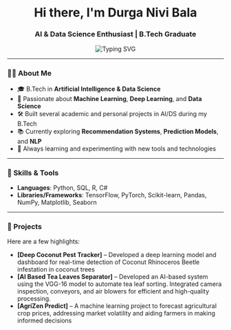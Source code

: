 <h1 align="center">Hi there, I'm Durga Nivi Bala </h1>
<h3 align="center">AI & Data Science Enthusiast | B.Tech Graduate </h3>

<p align="center">
  <img src="https://readme-typing-svg.herokuapp.com?font=Courier+New&size=22&pause=1000&color=00008B&center=true&vCenter=true&width=435&lines=Welcome+to+my+GitHub!" alt="Typing SVG" />
</p>

---

### 👨‍🎓 About Me

- 🎓 B.Tech in **Artificial Intelligence & Data Science**
- 🤖 Passionate about **Machine Learning**, **Deep Learning**, and **Data Science**
- 🛠️ Built several academic and personal projects in AI/DS during my B.Tech
- 📚 Currently exploring **Recommendation Systems**, **Prediction Models**, and **NLP**
- 🌱 Always learning and experimenting with new tools and technologies
---

### 🧠 Skills & Tools

- **Languages**: Python, SQL, R, C#
- **Libraries/Frameworks**: TensorFlow, PyTorch, Scikit-learn, Pandas, NumPy, Matplotlib, Seaborn

---

### 🚀 Projects

Here are a few highlights:

- **[Deep Coconut Pest Tracker]** – Developed a deep learning model and dashboard for real-time detection of Coconut Rhinoceros Beetle infestation 
in coconut trees
- **[AI Based Tea Leaves Separator]** – Developed an AI-based system using the VGG-16 model to automate tea leaf sorting. Integrated camera 
inspection, conveyors, and air blowers for efficient and high-quality processing.
- **[AgriZen Predict]** – A machine learning project to forecast agricultural crop prices, addressing market volatility and aiding farmers in 
making informed decisions



